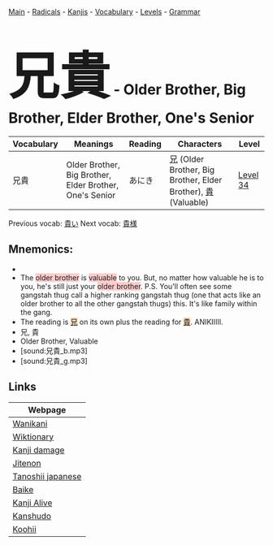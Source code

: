 <style> bigfont {font-size: 100px}</style>
[Main](../README.md) -
[Radicals](../radicals.md) -
[Kanjis](../kanjis.md) -
[Vocabulary](../vocabulary.md) -
[Levels](../levels.md) -
[Grammar](../grammar.md)
# <bigfont> 兄貴</bigfont> - Older Brother, Big Brother, Elder Brother, One's Senior 

| Vocabulary | Meanings | Reading | Characters | Level |
| --- | --- | --- | --- | --- |
| 兄貴 | Older Brother, Big Brother, Elder Brother, One's Senior | あにき |  [兄](../kanjis/兄.md) (Older Brother, Big Brother, Elder Brother), [貴](../kanjis/貴.md) (Valuable) | [Level 34](../levels/wk_level34.md) |

Previous vocab: [貴い](貴い.md) Next vocab: [貴様](貴様.md) 

## Mnemonics:

* 
* The <span style="background-color:#ffcccb"> older brother</span> is <span style="background-color:#ffcccb"> valuable</span> to you. But, no matter how valuable he is to you, he's still just your <span style="background-color:#ffcccb"> older brother</span>. P.S. You'll often see some gangstah thug call a higher ranking gangstah thug (one that acts like an older brother to all the other gangstah thugs) this. It's like family within the gang.
* The reading is <span style="background-color:#fed8b1"> [兄](https://jisho.org/search/兄)</span> on its own plus the reading for <span style="background-color:#fed8b1"> [貴](https://jisho.org/search/貴)</span>. ANIKIIIII.
* 兄, 貴
* Older Brother, Valuable
* [sound:兄貴_b.mp3]
* [sound:兄貴_g.mp3]


## Links 

| Webpage |
| --- |
| [Wanikani          ](https://www.wanikani.com/kanji/兄貴) |
| [Wiktionary        ](https://en.wiktionary.org/wiki/兄貴) |
| [Kanji damage      ](http://www.kanjidamage.com/kanji/search?utf8=✓&q=兄貴) |
| [Jitenon           ](https://jitenon.com/kanji/兄貴) |
| [Tanoshii japanese ](https://www.tanoshiijapanese.com/dictionary/kanji.cfm?k=兄貴) |
| [Baike             ](https://baike.baidu.com/item/兄貴) |
| [Kanji Alive       ](https://app.kanjialive.com/兄貴) |
| [Kanshudo          ](https://www.kanshudo.com/searchmn?q=兄貴) |
| [Koohii            ](https://kanji.koohii.com/study/kanji/兄貴) |
